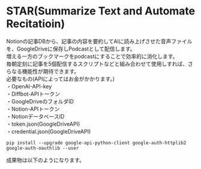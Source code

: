 # STAR(Summarize Text and Automate Recitatioin)
Notionの記事DBから、記事の内容を要約してAIに読み上げさせた音声ファイルを、GoogleDriveに保存しPodcastとして配信します。  
増える一方のブックマークをpodcastにすることで効率的に消化します。  
毎朝定刻に記事を5個配信するスクリプトなどと組み合わせて使用しすれば、さらなる機能性が期待できます。  
必要なもの(APIによってはお金がかかります。)  
・OpenAI-API-key  
・Diffbot-APIトークン  
・GoogleDriveのフォルダID  
・Notion-APIトークン  
・NotionデータベースID  
・token.json(GoogleDriveAPI)  
・credential.json(GoogleDriveAPI)  
```
pip install --upgrade google-api-python-client google-auth-httplib2 google-auth-oauthlib --user
```
  
成果物は以下のようになります。
